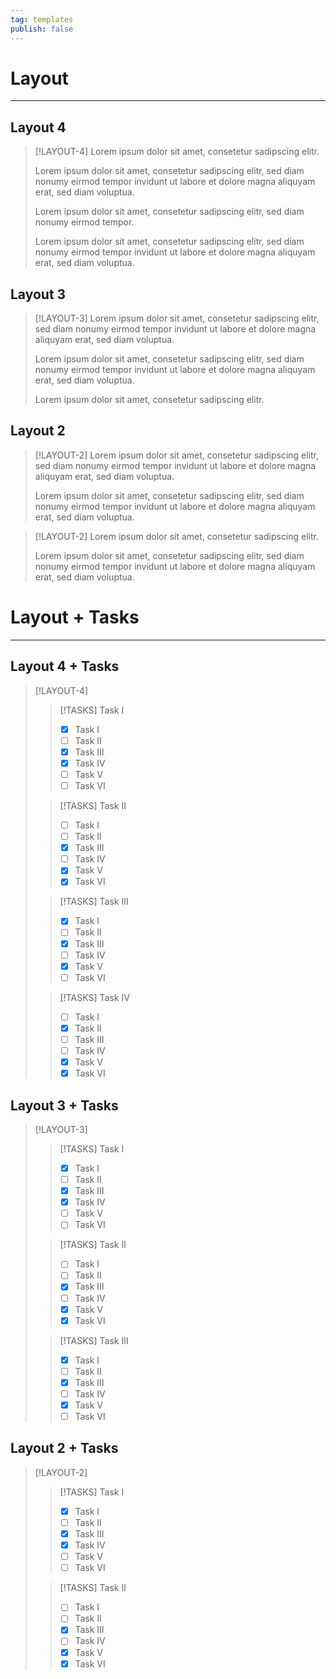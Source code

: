 ```yaml
---
tag: templates
publish: false
---
```

# Layout
--- 

## Layout 4
> [!LAYOUT-4]
> Lorem ipsum dolor sit amet, consetetur sadipscing elitr.
> 
> Lorem ipsum dolor sit amet, consetetur sadipscing elitr, sed diam nonumy eirmod tempor invidunt ut labore et dolore magna aliquyam erat, sed diam voluptua.
> 
> Lorem ipsum dolor sit amet, consetetur sadipscing elitr, sed diam nonumy eirmod tempor.
> 
> Lorem ipsum dolor sit amet, consetetur sadipscing elitr, sed diam nonumy eirmod tempor invidunt ut labore et dolore magna aliquyam erat, sed diam voluptua.

## Layout 3
> [!LAYOUT-3]
> Lorem ipsum dolor sit amet, consetetur sadipscing elitr, sed diam nonumy eirmod tempor invidunt ut labore et dolore magna aliquyam erat, sed diam voluptua.
> 
> Lorem ipsum dolor sit amet, consetetur sadipscing elitr, sed diam nonumy eirmod tempor invidunt ut labore et dolore magna aliquyam erat, sed diam voluptua.
> 
> Lorem ipsum dolor sit amet, consetetur sadipscing elitr.

## Layout 2
> [!LAYOUT-2]
> Lorem ipsum dolor sit amet, consetetur sadipscing elitr, sed diam nonumy eirmod tempor invidunt ut labore et dolore magna aliquyam erat, sed diam voluptua.
> 
> Lorem ipsum dolor sit amet, consetetur sadipscing elitr, sed diam nonumy eirmod tempor invidunt ut labore et dolore magna aliquyam erat, sed diam voluptua.

> [!LAYOUT-2]
> Lorem ipsum dolor sit amet, consetetur sadipscing elitr.
> 
> Lorem ipsum dolor sit amet, consetetur sadipscing elitr, sed diam nonumy eirmod tempor invidunt ut labore et dolore magna aliquyam erat, sed diam voluptua.

# Layout + Tasks
---

## Layout 4 + Tasks

> [!LAYOUT-4]
>> [!TASKS] Task I
>> - [x] Task I
>> - [ ] Task II
>> - [x] Task III
>> - [x] Task IV
>> - [ ] Task V
>> - [ ] Task VI
> 
>> [!TASKS] Task II
>> - [ ] Task I
>> - [ ] Task II
>> - [x] Task III
>> - [ ] Task IV
>> - [x] Task V
>> - [x] Task VI
> 
>> [!TASKS] Task III
>> - [x] Task I
>> - [ ] Task II
>> - [x] Task III
>> - [ ] Task IV
>> - [x] Task V
>> - [ ] Task VI
> 
>> [!TASKS] Task IV
>> - [ ] Task I
>> - [x] Task II
>> - [ ] Task III
>> - [ ] Task IV
>> - [x] Task V
>> - [x] Task VI

## Layout 3 + Tasks

> [!LAYOUT-3]
>> [!TASKS] Task I
>> - [x] Task I
>> - [ ] Task II
>> - [x] Task III
>> - [x] Task IV
>> - [ ] Task V
>> - [ ] Task VI
> 
>> [!TASKS] Task II
>> - [ ] Task I
>> - [ ] Task II
>> - [x] Task III
>> - [ ] Task IV
>> - [x] Task V
>> - [x] Task VI
> 
>> [!TASKS] Task III
>> - [x] Task I
>> - [ ] Task II
>> - [x] Task III
>> - [ ] Task IV
>> - [x] Task V
>> - [ ] Task VI

## Layout 2 + Tasks

> [!LAYOUT-2]
>> [!TASKS] Task I
>> - [x] Task I
>> - [ ] Task II
>> - [x] Task III
>> - [x] Task IV
>> - [ ] Task V
>> - [ ] Task VI
> 
>> [!TASKS] Task II
>> - [ ] Task I
>> - [ ] Task II
>> - [x] Task III
>> - [ ] Task IV
>> - [x] Task V
>> - [x] Task VI